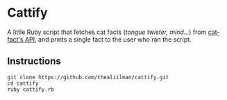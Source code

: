 # Cattify
A little Ruby script that fetches cat facts (_tongue twister, mind..._) from [cat-fact's API](https://cat-fact.herokuapp.com/facts), and prints a single fact to the user who ran the script.

## Instructions
```
git clone https://github.com/thealiilman/cattify.git
cd cattify
ruby cattify.rb
```
